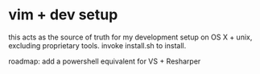 # vim + dev setup

this acts as the source of truth for my development setup on OS X + unix, excluding proprietary tools. invoke install.sh to install.

roadmap: add a powershell equivalent for VS + Resharper
